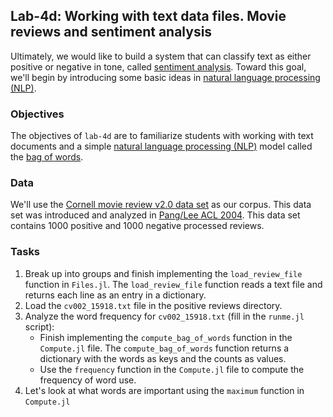 ## Lab-4d: Working with text data files. Movie reviews and sentiment analysis

Ultimately, we would like to build a system that can classify text as either positive or negative in tone, called [sentiment analysis](https://en.wikipedia.org/wiki/Sentiment_analysis). Toward this goal, we'll begin by introducing some basic ideas in [natural language processing (NLP)](https://en.wikipedia.org/wiki/Natural_language_processing).

### Objectives
The objectives of `lab-4d` are to familiarize students with working with text documents and a simple [natural language processing (NLP)](https://en.wikipedia.org/wiki/Natural_language_processing) model called the 
[bag of words](https://en.wikipedia.org/wiki/Bag-of-words_model).

### Data
We'll use the [Cornell movie review v2.0 data set](http://www.cs.cornell.edu/people/pabo/movie-review-data) as our corpus. This data set was introduced and analyzed in [Pang/Lee ACL 2004](https://aclanthology.org/P04-1035/). This data set contains 1000 positive and 1000 negative processed reviews.

### Tasks
1. Break up into groups and finish implementing the `load_review_file` function in `Files.jl`. The `load_review_file` function reads a text file and returns each line as an entry in a dictionary. 
1. Load the `cv002_15918.txt` file in the positive reviews directory. 
1. Analyze the word frequency for `cv002_15918.txt` (fill in the `runme.jl` script):
    * Finish implementing the `compute_bag_of_words` function in the `Compute.jl` file. The `compute_bag_of_words` function returns a dictionary with the words as keys and the counts as values.
    * Use the `frequency` function in the `Compute.jl` file to compute the frequency of word use. 
1. Let's look at what words are important using the `maximum` function in `Compute.jl`